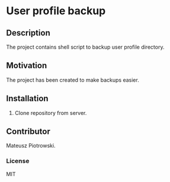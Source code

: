 # User profile backup

## Description

The project contains shell script to backup user profile directory.

## Motivation

The project has been created to make backups easier.

## Installation

1. Clone repository from server.

## Contributor

Mateusz Piotrowski.

### License

MIT
